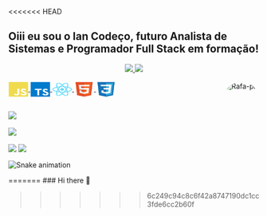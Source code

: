 <<<<<<< HEAD
## Oiii eu sou o Ian Codeço, futuro Analista de Sistemas e Programador Full Stack em formação!
<div align="center">
  <a href="https://github.com/imaxcodeco">
  <img height="180em" src="https://github-readme-stats.vercel.app/api?username=imaxcodeco&show_icons=true&theme=dracula&include_all_commits=true&count_private=true"/>
  <img height="180em" src="https://github-readme-stats.vercel.app/api/top-langs/?username=imaxcodeco&layout=compact&langs_count=7&theme=dracula"/>
</div>
<div style="display: inline_block"><br>
  <img align="center" alt="Ian-Js" height="30" width="40" src="https://raw.githubusercontent.com/devicons/devicon/master/icons/javascript/javascript-plain.svg">
  <img align="center" alt="Ian-Ts" height="30" width="40" src="https://raw.githubusercontent.com/devicons/devicon/master/icons/typescript/typescript-plain.svg">
  <img align="center" alt="Ian-React" height="30" width="40" src="https://raw.githubusercontent.com/devicons/devicon/master/icons/react/react-original.svg">
  <img align="center" alt="Ian-HTML" height="30" width="40" src="https://raw.githubusercontent.com/devicons/devicon/master/icons/html5/html5-original.svg">
  <img align="center" alt="Ian-CSS" height="30" width="40" src="https://raw.githubusercontent.com/devicons/devicon/master/icons/css3/css3-original.svg">
  <img align="right" alt="Rafa-pic" height="150" style="border-radius:50px;" src="https://drive.google.com/file/d/1HX6JWXaG_N2hFOI_YSyIfqXVxvLRXKrK/view?usp=sharing">
</div>
  
  ##
 
<div> 
  <a href="https://instagram.com/iancodeco" target="_blank"><img src="https://img.shields.io/badge/-Instagram-%23E4405F?style=for-the-badge&logo=instagram&logoColor=white" target="_blank"></a>

 <a href="https://discord.gg/iancodeco" target="_blank"><img src="https://img.shields.io/badge/Discord-7289DA?style=for-the-badge&logo=discord&logoColor=white" target="_blank"></a> 

  <a href = "mailto:ianmaxcodeco@gmail.com"><img src="https://img.shields.io/badge/-Gmail-%23333?style=for-the-badge&logo=gmail&logoColor=white" target="_blank"></a>
  <a href="https://www.linkedin.com/in/iancodeco/" target="_blank"><img src="https://img.shields.io/badge/-LinkedIn-%230077B5?style=for-the-badge&logo=linkedin&logoColor=white" target="_blank"></a> 
 
  ![Snake animation](https://github.com/imaxcodeco/imaxcodeco/blob/output/github-contribution-grid-snake.svg)
 
</div>
=======
### Hi there 👋

<!--
**imaxcodeco/imaxcodeco** is a ✨ _special_ ✨ repository because its `README.md` (this file) appears on your GitHub profile.

Here are some ideas to get you started:

- 🔭 I’m currently working on ...
- 🌱 I’m currently learning ...
- 👯 I’m looking to collaborate on ...
- 🤔 I’m looking for help with ...
- 💬 Ask me about ...
- 📫 How to reach me: ...
- 😄 Pronouns: ...
- ⚡ Fun fact: ...
-->
>>>>>>> 6c249c94c8c6f42a8747190dc1cc3fde6cc2b60f
